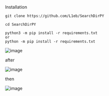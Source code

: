 Installation
```
git clone https://github.com/L1eb/SearchDirPY

cd SearchDirPY

python3 -m pip install -r requirements.txt
or
python -m pip install -r requirements.txt
```
![image](https://user-images.githubusercontent.com/69158050/199120064-673899cf-4e50-44ab-a17a-c7d4705a94bc.png)

after

![image](https://user-images.githubusercontent.com/69158050/199120134-376a75d7-ee9c-4375-a8d1-d5f739460d48.png)

then 

![image](https://user-images.githubusercontent.com/69158050/199120180-9853d69e-b017-4780-99a3-998b7624a264.png)
